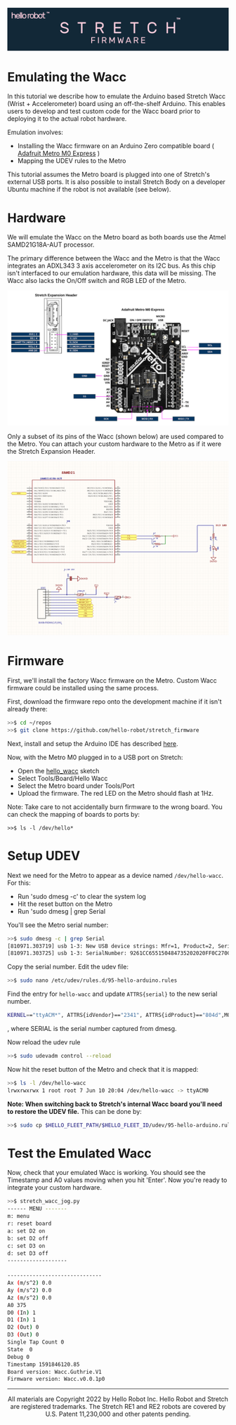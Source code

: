 ![](./images/banner.png)

# Emulating the Wacc

In this tutorial we describe how to emulate the Arduino based Stretch Wacc (Wrist + Accelerometer) board using an off-the-shelf Arduino. This enables users to develop and test custom code for the Wacc board prior to deploying it to the actual robot hardware.

Emulation involves:

* Installing the Wacc firmware on an Arduino Zero compatible board ( [Adafruit Metro M0 Express](https://www.adafruit.com/product/3505) )
* Mapping the UDEV rules to the Metro

This tutorial assumes the Metro board is plugged into one of Stretch's external USB ports. It is also possible to install Stretch Body on a developer Ubuntu machine if the robot is not available (see below).

# Hardware

We will emulate the Wacc on the Metro board as both boards use the Atmel SAMD21G18A-AUT processor.  

The primary difference between the Wacc and the Metro is that the Wacc integrates an ADXL343 3 axis accelerometer on its I2C bus. As this chip isn't interfaced to our emulation hardware, this data will be missing. The Wacc also lacks the On/Off switch and RGB LED of the Metro.

![](./images/wacc_metro.png)

Only a subset of its pins of the Wacc (shown below) are used compared to the Metro. You can attach your custom hardware to the Metro as if it were the Stretch Expansion Header.

![](./images/wrist_expansion_schematic_rs.png)

# Firmware

First, we'll install the factory Wacc firmware on the Metro. Custom Wacc firmware could be installed using the same process.

First, download the firmware repo onto the development machine if it isn't already there:

```bash
>>$ cd ~/repos
>>$ git clone https://github.com/hello-robot/stretch_firmware
```

Next, install and setup the Arduino IDE has described [here](https://github.com/hello-robot/stretch_install/blob/master/factory/stretch_install_arduino.sh).

Now, with the Metro M0 plugged in to a USB port on Stretch:

* Open the [hello_wacc](https://github.com/hello-robot/stretch_firmware/tree/master/arduino/hello_wacc/hello_wacc.ino) sketch
* Select Tools/Board/Hello Wacc
* Select the Metro board under Tools/Port 
* Upload the firmware. The red LED on the Metro should flash at 1Hz.

Note: Take care to not accidentally burn firmware to the wrong board. You can check the mapping of boards to ports by:

```
>>$ ls -l /dev/hello*
```

# Setup UDEV

Next we need for the Metro to appear as a device named `/dev/hello-wacc`. For this:

* Run 'sudo dmesg -c' to clear the system log
* Hit the reset button on the Metro
* Run 'sudo dmesg | grep Serial

You'll see the Metro serial number:

```bash
>>$ sudo dmesg -c | grep Serial
[810971.303719] usb 1-3: New USB device strings: Mfr=1, Product=2, SerialNumber=3
[810971.303725] usb 1-3: SerialNumber: 9261CC655150484735202020FF0C270C

```

Copy the serial number.  Edit the udev file:

```bash
>>$ sudo nano /etc/udev/rules.d/95-hello-arduino.rules
```

Find the entry for `hello-wacc` and update `ATTRS{serial}` to the new serial number.

```bash
KERNEL=="ttyACM*", ATTRS{idVendor}=="2341", ATTRS{idProduct}=="804d",MODE:="0666", ATTRS{serial}=="SERIAL", SYMLINK+="hello-wacc", ENV{ID_MM_DEVICE_IGNORE}="1"
```

, where SERIAL is the serial number captured from dmesg.

Now reload the udev rule

```bash
>>$ sudo udevadm control --reload
```

Now hit the reset button of the Metro and check that it is mapped:

```bash
>>$ ls -l /dev/hello-wacc 
lrwxrwxrwx 1 root root 7 Jun 10 20:04 /dev/hello-wacc -> ttyACM0
```

**Note: When switching back to Stretch's internal Wacc board you'll need to restore the UDEV file.** This can be done by:

```bash
>>$ sudo cp $HELLO_FLEET_PATH/$HELLO_FLEET_ID/udev/95-hello-arduino.rules /etc/udev/rules.d/
```

# Test the Emulated Wacc

Now, check that your emulated Wacc is working. You should see the Timestamp and A0 values moving when you hit 'Enter'. Now you're ready to integrate your custom hardware.

```bash
>>$ stretch_wacc_jog.py 
------ MENU -------
m: menu
r: reset board
a: set D2 on
b: set D2 off
c: set D3 on
d: set D3 off
-------------------

------------------------------
Ax (m/s^2) 0.0
Ay (m/s^2) 0.0
Az (m/s^2) 0.0
A0 375
D0 (In) 1
D1 (In) 1
D2 (Out) 0
D3 (Out) 0
Single Tap Count 0
State  0
Debug 0
Timestamp 1591846120.85
Board version: Wacc.Guthrie.V1
Firmware version: Wacc.v0.0.1p0

```





------
<div align="center"> All materials are Copyright 2022 by Hello Robot Inc. Hello Robot and Stretch are registered trademarks. The Stretch RE1 and RE2 robots are covered by U.S. Patent 11,230,000 and other patents pending.</div>


